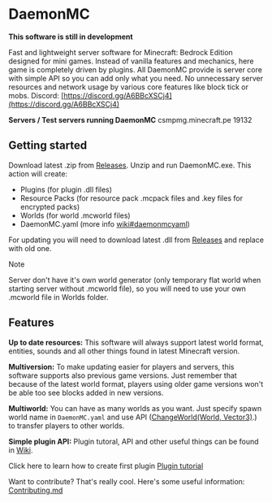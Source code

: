 # DaemonMC
**This software is still in development**

Fast and lightweight server software for Minecraft: Bedrock Edition designed for mini games.
Instead of vanilla features and mechanics, here game is completely driven by plugins. All DaemonMC provide is server core with simple API so you can add only what you need. No unnecessary server resources and network usage by various core features like block tick or mobs.
Discord: [https://discord.gg/A6BBcXSCj4](https://discord.gg/A6BBcXSCj4)


**Servers / Test servers running DaemonMC**
csmpmg.minecraft.pe 19132

## Getting started

Download latest .zip from [Releases](https://github.com/TeamDeamonMC/DaemonMC/releases). Unzip and run DaemonMC.exe.
This action will create: 
- Plugins (for plugin .dll files)
- Resource Packs (for resource pack .mcpack files and .key files for encrypted packs)
- Worlds (for world .mcworld files)
- DaemonMC.yaml (more info [wiki#daemonmcyaml](https://github.com/TeamDeamonMC/DaemonMC/wiki#daemonmcyaml))

For updating you will need to download latest .dll from [Releases](https://github.com/TeamDeamonMC/DaemonMC/releases) and replace with old one.

> [!NOTE]
Server don't have it's own world generator (only temporary flat world when starting server without .mcworld file), so you will need to use your own .mcworld file in Worlds folder.

## Features

**Up to date resources:** This software will always support latest world format, entities, sounds and all other things found in latest Minecraft version.

**Multiversion:** To make updating easier for players and servers, this software supports also previous game versions.
Just remember that because of the latest world format, players using older game versions won't be able too see blocks added in new versions.

**Multiworld:** You can have as many worlds as you want. Just specify spawn world name in ```DaemonMC.yaml``` and use API ([ChangeWorld(World, Vector3)](https://github.com/TeamDeamonMC/DaemonMC/wiki/Plugin-API-(Methods)#changeworldworld-vector3).) to transfer players to other worlds.

**Simple plugin API:** Plugin tutoral, API and other useful things can be found in [Wiki](https://github.com/TeamDeamonMC/DaemonMC/wiki).

Click here to learn how to create first plugin [Plugin tutorial](https://github.com/TeamDeamonMC/DaemonMC/wiki/Plugin-tutorial)

Want to contribute? That's really cool. Here's some useful information: [Contributing.md](https://github.com/TeamDeamonMC/DaemonMC/blob/main/Contributing.md)
